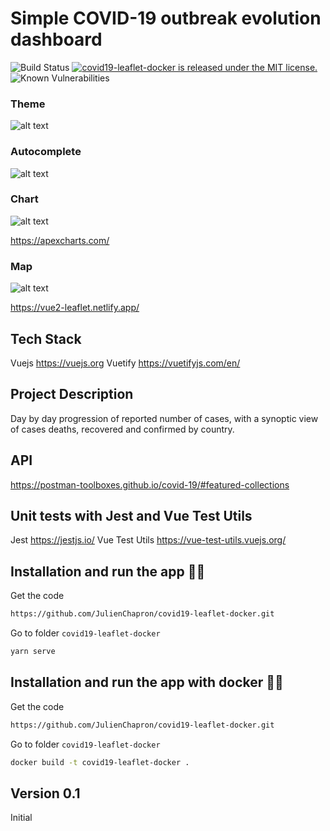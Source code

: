 # Simple COVID-19 outbreak evolution dashboard
![Build Status](https://travis-ci.com/JulienChapron/covid19-leaflet-docker.svg?branch=main)
<a href="https://github.com/JulienChapron/covid19-leaflet-docker/main/LICENSE">
 <img src="https://img.shields.io/badge/license-MIT-blue.svg" alt="covid19-leaflet-docker is released under the MIT license." />
</a>
![Known Vulnerabilities](https://snyk.io/test/github/JulienChapron/covid19-leaflet-docker/badge.svg)


### Theme
![alt text](https://raw.githubusercontent.com/JulienChapron/covid19-leaflet-docker/main/readme/covid19-leaflet-docker-theme.gif)

### Autocomplete
![alt text](https://raw.githubusercontent.com/JulienChapron/covid19-leaflet-docker/main/readme/covid19-leaflet-docker-autocomplete.gif)

### Chart
![alt text](https://raw.githubusercontent.com/JulienChapron/covid19-leaflet-docker/main/readme/covid19-leaflet-docker-chart.gif)

<https://apexcharts.com/>

### Map
![alt text](https://raw.githubusercontent.com/JulienChapron/covid19-leaflet-docker/main/readme/covid19-leaflet-docker-map.gif)

<https://vue2-leaflet.netlify.app/>

## Tech Stack

Vuejs <https://vuejs.org>
Vuetify <https://vuetifyjs.com/en/>

## Project Description

Day by day progression of reported number of cases, with a synoptic view of cases deaths, recovered and confirmed by country.

## API

<https://postman-toolboxes.github.io/covid-19/#featured-collections>

## Unit tests with Jest and Vue Test Utils

Jest <https://jestjs.io/>
Vue Test Utils <https://vue-test-utils.vuejs.org/>

## Installation and run the app 🚀🚀

Get the code

```bash
https://github.com/JulienChapron/covid19-leaflet-docker.git
```

Go to folder `covid19-leaflet-docker`

```bash
yarn serve
```

## Installation and run the app with docker 🚀🚀

Get the code

```bash
https://github.com/JulienChapron/covid19-leaflet-docker.git
```

Go to folder `covid19-leaflet-docker`

```bash
docker build -t covid19-leaflet-docker .
```

## Version 0.1

Initial
